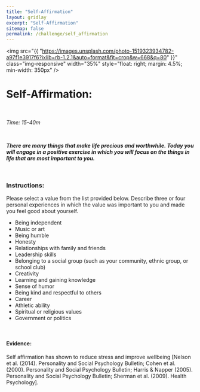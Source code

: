 ```yaml
---
title: "Self-Affirmation"
layout: gridlay
excerpt: "Self-Affirmation"
sitemap: false
permalink: /challenge/self_affirmation 
---
```



<img src="{{ "https://images.unsplash.com/photo-1519323934782-a97f1e3917f6?ixlib=rb-1.2.1&auto=format&fit=crop&w=668&q=80" }}" class="img-responsive" width="35%" style="float: right; margin: 4.5%; min-width: 350px" />


# Self-Affirmation: 

&nbsp;

*Time: 15-40m*

&nbsp;

***There are many things that make life precious and worthwhile. Today you will engage in a positive exercise in which you will focus on the things in life that are most important to you.***

&nbsp;
&nbsp;
&nbsp;

### Instructions:
Please select a value from the list provided below. Describe three or four personal experiences in which the value was important to you and made you feel good about yourself.

- Being independent 
- Music or art
- Being humble
- Honesty
- Relationships with family and friends 
- Leadership skills 
- Belonging to a social group (such as your community, ethnic group, or school club) 
- Creativity 
- Learning and gaining knowledge 
- Sense of humor 
- Being kind and respectful to others 
- Career 
- Athletic ability 
- Spiritual or religious values 
- Government or politics 


&nbsp;
&nbsp;
&nbsp;

#### Evidence: 
Self affirmation has shown to reduce stress and improve wellbeing [Nelson et al. (2014). Personality and Social Psychology Bulletin; Cohen et al. (2000). Personality and Social Psychology Bulletin; Harris & Napper (2005). Personality and Social Psychology Bulletin; Sherman et al. (2009). Health Psychology].

&nbsp;
&nbsp;
